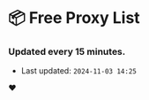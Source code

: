 # :package: Free Proxy List
### Updated every 15 minutes.

- Last updated: `2024-11-03 14:25`

:heart:
